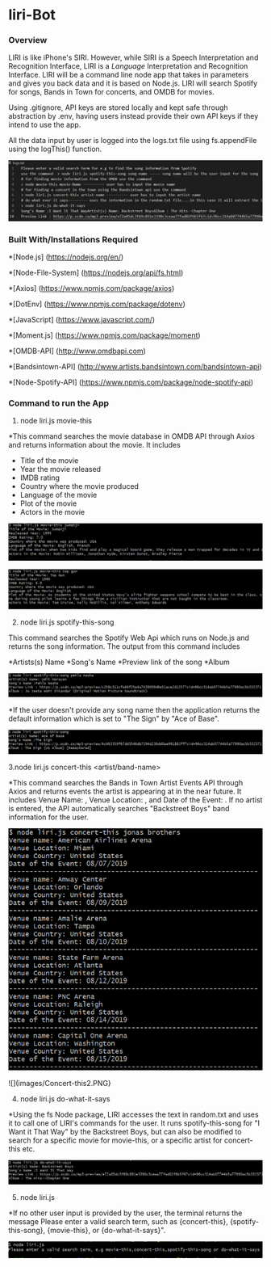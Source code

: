 # liri-Bot
### Overview
LIRI is like iPhone's SIRI. However, while SIRI is a Speech Interpretation and Recognition Interface, LIRI is a _Language_ Interpretation and Recognition Interface.
LIRI will be a command line node app that takes in parameters and gives you back data and it is based on Node.js.
 LIRI will search Spotify for songs, Bands in Town for concerts, and OMDB for movies.


Using .gitignore, API keys are stored locally and kept safe through abstraction by .env, having users instead provide their own API keys if they intend to use the app.

All the data input by user is logged into the logs.txt file using fs.appendFile using the logThis() function.

![](images/Image1.JPG)

### Built With/Installations Required

*[Node.js] (https://nodejs.org/en/)

*[Node-File-System] (https://nodejs.org/api/fs.html)

*[Axios] (https://www.npmjs.com/package/axios)

*[DotEnv] (https://www.npmjs.com/package/dotenv)

*[JavaScript] (https://www.javascript.com/)

*[Moment.js] (https://www.npmjs.com/package/moment)

*[OMDB-API] (http://www.omdbapi.com)

*[Bandsintown-API] (http://www.artists.bandsintown.com/bandsintown-api)

*[Node-Spotify-API] (https://www.npmjs.com/package/node-spotify-api)

### Command to run the App

1. node liri.js movie-this <movie name>

 *This command searches the movie database in OMDB API through Axios and returns information about the movie.
   It includes 

* Title of the movie
* Year the movie released
* IMDB rating
* Country where the movie produced
* Language of the movie
* Plot of the movie
* Actors in the movie

![](images/Movie-this1.PNG)

![](images/Movie-this2.PNG)

2. node liri.js spotify-this-song <song-name>

 This command searches the Spotify Web Api which runs on Node.js and returns the song information.
 The output from this command includes
 
 *Artists(s) Name
 *Song's Name
 *Preview link of the song
 *Album
 
 ![](images/Spotify-this1.PNG)
 
 *If the user doesn't provide any song name then the application returns the default information which is set to "The Sign" by "Ace of Base".
 
  ![](images/Spotify-this2.PNG)
  
3.node liri.js concert-this <artist/band-name>

*This command searches the Bands in Town Artist Events API through Axios and returns events the artist is appearing at in the near future.
 It includes Venue Name: , Venue Location: , and Date of the Event: . If no artist is entered, the API automatically searches "Backstreet Boys" band information for the user.

![](images/Concert-this1.PNG)

![](images/Concert-this2.PNG}

4. node liri.js do-what-it-says

*Using the fs Node package, LIRI accesses the text in random.txt and uses it to call one of LIRI's commands for the user.
 It runs spotify-this-song for "I Want it That Way" by the Backstreet Boys, but can also be modified to search for a specific movie for movie-this,
 or a specific artist for concert-this etc.
 
 ![](images/do-what-it-says1.PNG)
 
5. node liri.js
 
*If no other user input is provided by the user, the terminal returns the message Please enter a valid search term, 
 such as {concert-this}, {spotify-this-song}, {movie-this}, or {do-what-it-says}".
 
 ![](images/default.PNG)
 